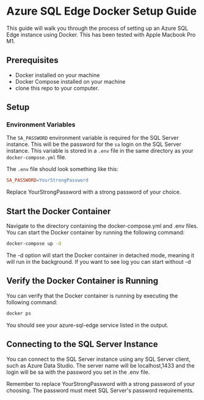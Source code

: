 # Azure SQL Edge Docker Setup Guide

This guide will walk you through the process of setting up an Azure SQL Edge instance using Docker. This has been tested with Apple Macbook Pro M1.

## Prerequisites

- Docker installed on your machine
- Docker Compose installed on your machine
- clone this repo to your computer.

## Setup

### Environment Variables

The `SA_PASSWORD` environment variable is required for the SQL Server instance. This will be the password for the `sa` login on the SQL Server instance. This variable is stored in a `.env` file in the same directory as your `docker-compose.yml` file.

The `.env` file should look something like this:

```makefile
SA_PASSWORD=YourStrongPassword
```

Replace YourStrongPassword with a strong password of your choice.

## Start the Docker Container

Navigate to the directory containing the docker-compose.yml and .env files. You can start the Docker container by running the following command:

```bash
docker-compose up -d
```

The -d option will start the Docker container in detached mode, meaning it will run in the background. If you want to see log you can start without -d

## Verify the Docker Container is Running

You can verify that the Docker container is running by executing the following command:

```bash
docker ps
```

You should see your azure-sql-edge service listed in the output.

## Connecting to the SQL Server Instance

You can connect to the SQL Server instance using any SQL Server client, such as Azure Data Studio. The server name will be localhost,1433 and the login will be sa with the password you set in the .env file.

Remember to replace YourStrongPassword with a strong password of your choosing. The password must meet SQL Server's password requirements.
